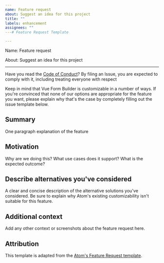 ```yaml
---
name: Feature request
about: Suggest an idea for this project
title: ""
labels: enhancement
assignees: ""
---# Feature Request Template

---
```


Name: Feature request

About: Suggest an idea for this project

---

Have you read the [Code of Conduct](../../CODE_OF_CONDUCT.md)? By filing an Issue, you are expected to comply with it, including treating everyone with respect

Keep in mind that Vue Form Builder is customizable in a number of ways. If you're convinced that none of our options are appropriate for the feature you want, please explain why that's the case by completely filling out the issue template below.

## Summary

One paragraph explanation of the feature

## Motivation

Why are we doing this? What use cases does it support? What is the expected outcome?

## Describe alternatives you've considered

A clear and concise description of the alternative solutions you've considered. Be sure to explain why Atom's existing customizability isn't suitable for this feature.

## Additional context

Add any other context or screenshots about the feature request here.

## Attribution

This template is adapted from the [Atom's Feature Request template](https://github.com/atom/.github/blob/master/.github/ISSUE_TEMPLATE/feature_request.md).
